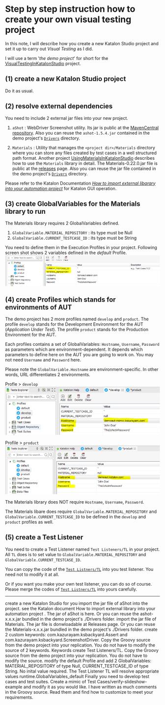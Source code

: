 Step by step instruction how to create your own visual testing project
===========

In this note, I will describe how you create a new Katalon Studio project and set it up to carry out *Visual Testing* as I did.

I will use a term '*the demo project*' for short for the  [VisualTestingInKatalonStudio](https://github.com/kazurayam/VisualTestingInKatalonStudio) project.

## (1) create a new Katalon Studio project

Do it as usual.

## (2) resolve external dependencies

You need to include 2 external jar files into your new project.

1. `aShot` : WebDriver Screenshot utility. Its jar is public at the [MavenCentral repository](https://mvnrepository.com/artifact/ru.yandex.qatools.ashot/ashot/1.5.4). Also you can reuse the `ashot-1.5.4.jar` contained in the demo project's [`Drivers`](../Drivers) directory.

2. `Materials` : Utility that manages the `<project dir>/Materials` directory where you can store any files created by test cases in a well structured path format. Another project  [UsingMaterialsInKatalonStudio](https://github.com/kazurayam/UsingMaterialsInKatalonStudio) describes how to use the `Materials` library in detail. The Materials-0.22.0.jar file is public at the [releases](https://github.com/kazurayam/Materials/releases) page. Also you can reuse the jar file contained in the demo project's [`Drivers`](../Drivers) directory.

Please refer to the Katalon Documentation [*How to import external libarary into your automation project*](https://docs.katalon.com/katalon-studio/tutorials/import_java_library.html) for Katalon GUI operation.

## (3) create GlobalVariables for the Materials library to run

The Materials library requires 2 GlobalVariables defined.

1. `GlobalVariable.MATERIAL_REPOSITORY` : its type must be Null
2. `GlobalVariable.CURRENT_TESTCASE_ID` : its type must be String

You need to define them in the Execution Profiles in your project. Following screen shot shows 2 variables defined in the *default* Profile.
![Profile_default](./images/Profile_GlobalVariable.PNG)

## (4) create Profiles which stands for environments of AUT

The demo project has 2 more profiles named `develop` and `product`. The profile `develop` stands for the Development Environment for the AUT (*Application Under Test*). The profile `product` stands for the Production Environment for the AUT.

Each profiles contains a set of GlobalVariables: `Hostname`, `Username`, `Password` as parameters which are environment-dependent. It depends which parameters to define here on the AUT you are going to work on. You may not need `Username` and `Password` here.

Please note the `GlobalVariable.Hostname` are environment-specific. In other words, URL differentiates 2  environments.

Profle > `develop`
![Profile_develop](./images/Profile_develop.PNG)

Profile > `product`
![Profile_product](./images/profile_product.PNG)

The Materials library does NOT require `Hostname`, `Username`, `Password`.

The Materials libare does require
`GlobalVariable.MATERIAL_REPOSITORY` and `GlobalVariable.CURRENT_TESTCASE_ID` to be defined in the `develop` and `product` profiles as well.


## (5) create a Test Listener

You need to create a Test Listener named `Test Listeners/TL` in your project. All `TL` does is to set value to `GlobalVariable.MATERIAL_REPOSITORY` and `GlobalVariable.CURRENT_TESTCASE_ID`.

You can copy the code of the [`Test Listners/TL`](Test%20Lisneners/TL.groovy) into you test listener. You need not to modify it at all.

Or if you want you make your own test listener, you can do so of course. Please merge the codes of [`Test Listners/TL`](Test%20Lisneners/TL.groovy) into yours carefully.









----

create a new Katalon Studio for you
import the jar file of aShot into the project. see the Katalon document How to import external library into your automation project . The jar of aShot is here. Or you can reuse the ashot-x.x.x.jar bundled in the demo project's ./Drivers folder.
import the jar file of Materials. The jar file is donwloadable at Releases page. Or you can reuse the Materials-x.x.x.jar bundled in the demo project's ./Drivers folder.
create 2 custom keywords: com.kazurayam.ksbackyard.Assert and com.kazurayam.ksbackyard.ScreenshotDriver. Copy the Groovy source from the demo project into your replication. You do not have to modify the source of 2 keywords. Keywords
create Test Listeners/TL. Copy the Groovy source from the demo project into your replication. You do not have to modify the source.
modify the default Profile and add 2 GlobalVariables: MATERIAL_REPOSITORY of type Null, CURRENT_TESTCASE_ID of type String. No inital value required. The Test Listener TL will resolve appropriate values runtime.GlobalVariables_default
Finally you need to develop test cases and test suites. Create a mimic of Test Cases/verify-slideshow-example and modify it as you would like. I have written as much comments in the Groovy source. Read them and find how to customize to meet your requirements.
